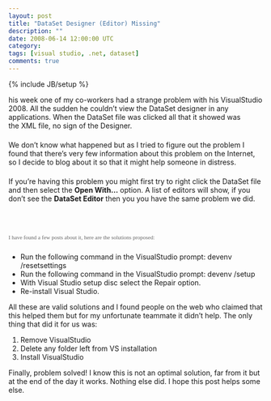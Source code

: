 ```yaml
---
layout: post
title: "DataSet Designer (Editor) Missing"
description: ""
date: 2008-06-14 12:00:00 UTC
category: 
tags: [visual studio, .net, dataset]
comments: true
---
```

{% include JB/setup %}

<div id="post">
<p><span class="Apple-style-span" style="border-collapse: separate; color: rgb(102, 102, 102); font-family: Verdana; font-size: 11px; font-style: normal; font-variant: normal; font-weight: normal; letter-spacing: normal; line-height: 18px; orphans: 2; text-align: left; text-indent: 0px; text-transform: none; white-space: normal; widows: 2; word-spacing: 0px;">
<p style="margin: 0px 0px 1.5em; padding: 0px; font-weight: normal;">his week one of my co-workers had a strange problem with his VisualStudio 2008. All the sudden he couldn&rsquo;t view the DataSet designer in any applications. When the DataSet file was clicked all that it showed was the<span class="Apple-converted-space">&nbsp;</span><span class="caps">XML</span><span class="Apple-converted-space">&nbsp;</span>file, no sign of the Designer.</p>
<p style="margin: 0px 0px 1.5em; padding: 0px; font-weight: normal;">We don&rsquo;t know what happened but as I tried to figure out the problem I found that there&rsquo;s very few information about this problem on the Internet, so I decide to blog about it so that it might help someone in distress.</p>
<p style="margin: 0px 0px 1.5em; padding: 0px; font-weight: normal;">If you&rsquo;re having this problem you might first try to right click the DataSet file and then select the<span class="Apple-converted-space">&nbsp;</span><b>Open With&hellip;</b><span class="Apple-converted-space">&nbsp;</span>option. A list of editors will show, if you don&rsquo;t see the<span class="Apple-converted-space">&nbsp;</span><b>DataSet Editor</b><span class="Apple-converted-space">&nbsp;</span>then you you have the same problem we did.</p>
<p style="margin: 0px 0px 1.5em; padding: 0px; font-weight: normal;">&nbsp;<img src="http://www.perezgb.com/upload/dataseteditor.jpg" alt="" /></p>
<p style="margin: 0px 0px 1.5em; padding: 0px; font-weight: normal;"><span style="border-collapse: separate; color: rgb(102, 102, 102); font-family: Verdana; font-size: 11px; font-style: normal; font-variant: normal; font-weight: normal; letter-spacing: normal; line-height: 18px; orphans: 2; text-align: left; text-indent: 0px; text-transform: none; white-space: normal; widows: 2; word-spacing: 0px;" class="Apple-style-span">I have found a few posts about it, here are the solutions proposed:
<ul>
    <li>Run the following command in the VisualStudio prompt: devenv /resetsettings</li>
    <li>Run the following command in the VisualStudio prompt: devenv /setup</li>
    <li>With Visual Studio setup disc select the Repair option.</li>
    <li>Re-install Visual Studio.</li>
</ul>
All these are valid solutions and I found people on the web who claimed that this helped them but for my unfortunate teammate it didn&rsquo;t help. The only thing that did it for us was:
<ol>
    <li>Remove VisualStudio</li>
    <li>Delete any folder left from VS installation</li>
    <li>Install VisualStudio</li>
</ol>
<p style="margin: 0px 0px 1.5em; padding: 0px; font-weight: normal;">Finally, problem solved! I know this is not an optimal solution, far from it but at the end of the day it works. Nothing else did. I hope this post helps some else.</p>
</span></p>
</span></p>
</div>